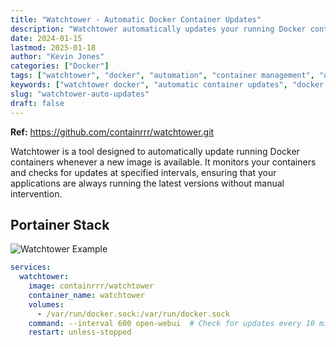 ```yaml
---
title: "Watchtower - Automatic Docker Container Updates"
description: "Watchtower automatically updates your running Docker containers when new images are available. Set-and-forget container update automation with scheduling and notifications."
date: 2024-01-15
lastmod: 2025-01-18
author: "Kevin Jones"
categories: ["Docker"]
tags: ["watchtower", "docker", "automation", "container management", "updates", "monitoring", "open source", "auto-update", "devops", "continuous deployment", "container maintenance"]
keywords: ["watchtower docker", "automatic container updates", "docker auto-update", "watchtower automation", "container updater"]
slug: "watchtower-auto-updates"
draft: false
---
```


**Ref:** <https://github.com/containrrr/watchtower.git>

Watchtower is a tool designed to automatically update running Docker containers whenever a new image is available. It monitors your containers and checks for updates at specified intervals, ensuring that your applications are always running the latest versions without manual intervention.

## Portainer Stack

![Watchtower Example](../images/watchtower_example.png)

```yaml
services:
  watchtower:
    image: containrrr/watchtower
    container_name: watchtower
    volumes:
      - /var/run/docker.sock:/var/run/docker.sock
    command: --interval 600 open-webui  # Check for updates every 10 minutes
    restart: unless-stopped
```
